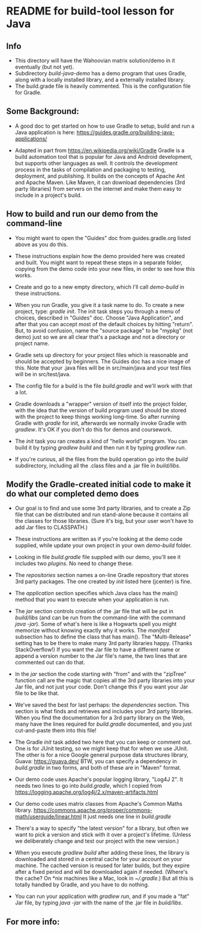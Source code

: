 # README for build-tool lesson for Java

## Info

* This directory will have the Wahoovian matrix solution/demo in it eventually (but not yet).
* Subdirectory *build-java-demo* has a demo program that uses Gradle, along with a locally installed library, and a externally installed library.
* The build.grade file is heavily commented.  This is the configuration file for Gradle. 

## Some Background:

* A good doc to get started on how to use Gradle to setup, build and run a Java application is here: https://guides.gradle.org/building-java-applications/

* Adapted in part from https://en.wikipedia.org/wiki/Gradle
Gradle is a build automation tool that is popular for Java and Android development, but supports other languages as well. It controls the development process in the tasks of compilation and packaging to testing, deployment, and publishing. It builds on the concepts of Apache Ant and Apache Maven.  Like Maven, it can download dependencies (3rd party libraries) from servers on the internet and make them easy to include in a project's build. 

## How to build and run our demo from the command-line

* You might want to open the "Guides" doc from guides.gradle.org listed above as you do this.

* These instructions explain how the demo provided here was created and built. You might want to repeat these steps in a separate folder, copying from the demo code into your new files, in order to see how this works.

* Create and go to a new empty directory, which I'll call *demo-build* in these instructions.

* When you run Gradle, you give it a task name to do.  To create a new project, type: *gradle init*.  The init task steps you through a menu of choices, described in "Guides" doc. Choose "Java Application", and after that you can accept most of the default choices by hitting "return".  But, to avoid confusion, name the "source package" to be "mypkg" (not demo) just so we are all clear that's a package and not a directory or project name.

* Gradle sets up directory for your project files which is reasonable and should be accepted by beginners. The Guides doc has a nice image of this.  Note that your .java files will be in src/main/java and your test files will be in src/test/java.

* The config file for a build is the file *build.gradle* and we'll work with that a lot.

* Gradle downloads a "wrapper" version of itself into the project folder, with the idea that the version of build program used should be stored with the project to keep things working long-time.  So after running Gradle with *gradle* for init, afterwards we normally invoke Gradle with *gradlew*.  It's OK if you don't do this for demos and coursework.

* The *init* task you ran creates a kind of "hello world" program.  You can build it by typing  *gradlew build* and then run it by typing *gradlew run*.

* If you're curious, all the files from the build operation go into the *build* subdirectory, including all the .class files and a .jar file in *build/libs*.

## Modify the Gradle-created initial code to make it do what our completed demo does

* Our goal is to find and use some 3rd party libraries, and to create a Zip file that can be distributed and run stand-alone because it contains all the classes for those libraries.  (Sure it's big, but your user won't have to add Jar files to CLASSPATH.)

* These instructions are written as if you're looking at the demo code supplied, while update your own project in your own *demo-build* folder.

* Looking in file *build.gradle* file supplied with our demo, you'll see it includes two *plugins*.  No need to change these.

* The *repositories* section names a on-line Gradle repository that stores 3rd party packages.  The one created by *init* listed here (jcenter) is fine.

* The *application* section specifies which Java class has the main() method that you want to execute when your application is run.

* The *jar* section controls creation of the .jar file that will be put in *build/libs* (and can be run from the command-line with the command *java -jar*).  Some of what's here is like a Hogwarts spell you might memorize without knowing exactly why it works.  The *manifest* subsection has to define the class that has main().  The "Multi-Release" setting has to be there to make many 3rd party libraries happy. (Thanks StackOverflow!)  If you want the Jar file to have a different name or append a version number to the Jar file's name, the two lines that are commented out can do that.

* In the *jar* section the code starting with "from" and with the "zipTree" function call are the magic that copies all the 3rd party libraries into your Jar file, and not just your code.  Don't change this if you want your Jar file to be like that.

* We've saved the best for last perhaps:  the *dependencies* section.  This section is what finds and retrieves and includes your 3rd party libraries.  When you find the documentation for a 3rd party library on the Web, many have the lines required for *build.gradle* documented, and you just cut-and-paste them into this file!

* The Gradle *init* task added two here that you can keep or comment out.  One is for JUnit testing, so we might keep that for when we use JUnit.  The other is for a nice Google general purpose data structures library, Guava: https://guava.dev/   BTW, you can specify a dependency in *build.gradle* in two forms, and both of these are in "Maven" format.

* Our demo code uses Apache's popular logging library, "Log4J 2".  It needs two lines to go into *build.gradle*, which I copied from https://logging.apache.org/log4j/2.x/maven-artifacts.html

* Our demo code uses matrix classes from Apache's Common Maths library. https://commons.apache.org/proper/commons-math/userguide/linear.html   It just needs one line in *build.gradle*

* There's a way to specify "the latest version" for a library, but often we want to pick a version and stick with it over a project's lifetime.  (Unless we deliberately change and test our project with the new version.)

* When you execute *gradlew build* after adding these lines, the library is downloaded and stored in a central cache for your account on your machine. The cached version is reused for later builds, but they expire after a fixed period and will be downloaded again if needed. (Where's the cache?  On \*nix machines like a Mac, look in *~/.gradle*.)  But all this is totally handled by Gradle, and you have to do nothing.

* You can run your application with *gradlew run*, and if you made a "fat" Jar file, by typing *java -jar* with the name of the .jar file in *buiid/libs*.


## For more info:


